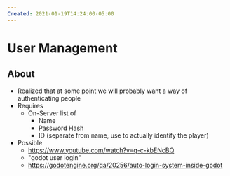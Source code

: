 ```yaml
---
Created: 2021-01-19T14:24:00-05:00
---
```





# User Management




## About
- Realized that at some point we will probably want a way of authenticating people
- Requires
  - On-Server list of
    - Name
    - Password Hash
    - ID (separate from name, use to actually identify the player)
- Possible
  - https://www.youtube.com/watch?v=q-c-kbENcBQ
  - "godot user login"
  - https://godotengine.org/qa/20256/auto-login-system-inside-godot






